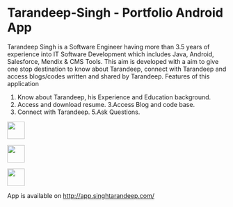 # Tarandeep-Singh - Portfolio Android App

Tarandeep Singh is a Software Engineer having more than 3.5 years of experience into IT Software Development which includes Java, Android, Salesforce, Mendix & CMS Tools. This aim is developed with a aim to give one stop destination to know about Tarandeep, connect with Tarandeep and access blogs/codes written and shared by Tarandeep.
Features of this application
1. Know about Tarandeep, his Experience and Education background.
2. Access and download resume.
3.Access Blog and code base.
4. Connect with Tarandeep.
5.Ask Questions.

<img src="http://app.singhtarandeep.com/img1.png"
     style="height:40px" />
     
<img src="http://app.singhtarandeep.com/img2.png"
     style="height:40px" />
     
<img src="http://app.singhtarandeep.com/img3.png"
     style="height:40px" />

App is available on http://app.singhtarandeep.com/
